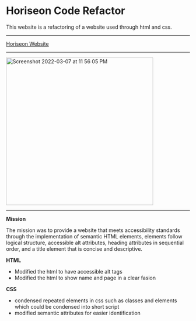 # Horiseon Code Refactor  

This website is a refactoring of a website used through html and css.

**************************************
[Horiseon Website](https://bsmith675.github.io/Horiseon-Code-Refactor-/)
**************************************
<img width="403" alt="Screenshot 2022-03-07 at 11 56 05 PM" src="https://user-images.githubusercontent.com/98413163/157169505-86df47e4-0a46-4771-8307-a076db2f197b.png">

**************************************

**Mission**

The mission was to provide a website that meets accessibility standards through the       implementation of semantic HTML elements, elements follow logical structure, accessible alt attributes, heading attributes in sequential order, and a title element that is concise and descriptive. 

**HTML**

- Modified the html to have accessible alt tags
- Modified the html to show name and page in a clear fasion


**CSS**

- condensed repeated elements in css such as classes and elements which could be condensed into short script
- modified semantic attributes for easier identification
